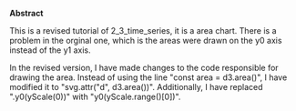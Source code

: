 **Abstract**

This is a revised tutorial of 2_3_time_series, it is a area chart. There is a problem in the orginal one, which is the areas were drawn on the y0 axis instead of the y1 axis.

In the revised version, I have made changes to the code responsible for drawing the area. Instead of using the line "const area = d3.area()", I have modified it to "svg.attr("d", d3.area())". Additionally, I have replaced ".y0(yScale(0))" with "y0(yScale.range()[0])".